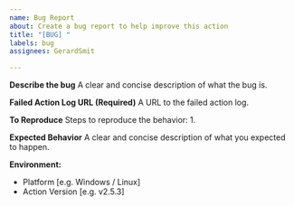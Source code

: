 ```yaml
---
name: Bug Report
about: Create a bug report to help improve this action
title: "[BUG] "
labels: bug
assignees: GerardSmit

---
```


**Describe the bug**
A clear and concise description of what the bug is.

**Failed Action Log URL (Required)**
A URL to the failed action log.

**To Reproduce**
Steps to reproduce the behavior:
1. 

**Expected Behavior**
A clear and concise description of what you expected to happen.

**Environment:**
 - Platform [e.g. Windows / Linux]
 - Action Version [e.g. v2.5.3]
